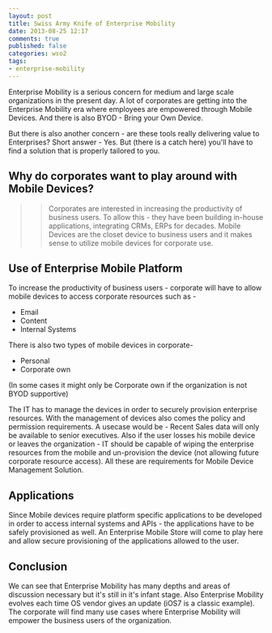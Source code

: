 ```yaml
---
layout: post
title: Swiss Army Knife of Enterprise Mobility
date: 2013-08-25 12:17
comments: true
published: false
categories: wso2
tags:
- enterprise-mobility
---
```


Enterprise Mobility is a serious concern for medium and large scale organizations in the present day. A lot of corporates are getting into the Enterprise Mobility era where employees are empowered through Mobile Devices. And there is also BYOD - Bring your Own Device. 
 
But there is also another concern - are these tools really delivering value to Enterprises? Short answer - Yes. But (there is a catch here) you'll have to find a solution that is properly tailored to you. 

## Why do corporates want to play around with Mobile Devices? 
>> Corporates are interested in increasing the productivity of business users. To allow this - they have been building in-house applications, integrating CRMs, ERPs for decades. Mobile Devices are the closet device to business users and it makes sense to utilize mobile devices for corporate use.  
## Use of Enterprise Mobile Platform
To increase the productivity of business users - corporate will have to allow mobile devices to access corporate resources such as -
* Email
* Content
* Internal Systems

There is also two types of mobile devices in corporate-
* Personal
* Corporate own

(In some cases it might only be Corporate own if the organization is not BYOD supportive)

The IT has to manage the devices in order to securely provision enterprise resources. With the management of devices also comes the policy and permission requirements. A usecase would be - Recent Sales data will only be available to senior executives. Also if the user losses his mobile device or leaves the organization - IT should be capable of wiping the enterprise resources from the mobile and un-provision the device (not allowing future corporate resource access). All these are requirements for Mobile Device Management Solution.

## Applications
Since Mobile devices require platform specific applications to be developed in order to access internal systems and APIs - the applications have to be safely provisioned as well. An Enterprise Mobile Store will come to play here and allow secure provisioning of the applications allowed to the user. 

## Conclusion 
We can see that Enterprise Mobility has many depths and areas of discussion necessary but it's still in it's infant stage. Also Enterprise Mobility evolves each time OS vendor gives an update (iOS7 is a classic example). The corporate will find many use cases where Enterprise Mobility will empower the business users of the organization. 



